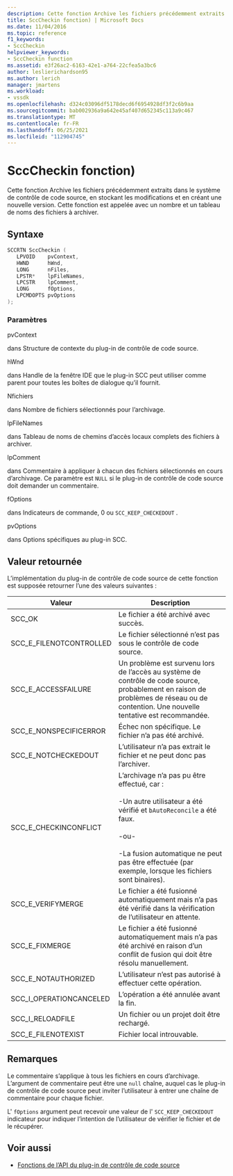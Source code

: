 ```yaml
---
description: Cette fonction Archive les fichiers précédemment extraits dans le système de contrôle de code source, en stockant les modifications et en créant une nouvelle version.
title: SccCheckin fonction) | Microsoft Docs
ms.date: 11/04/2016
ms.topic: reference
f1_keywords:
- SccCheckin
helpviewer_keywords:
- SccCheckin function
ms.assetid: e3f26ac2-6163-42e1-a764-22cfea5a3bc6
author: leslierichardson95
ms.author: lerich
manager: jmartens
ms.workload:
- vssdk
ms.openlocfilehash: d324c03096df5178decd6f6954928df3f2c6b9aa
ms.sourcegitcommit: bab002936a9a642e45af407d652345c113a9c467
ms.translationtype: MT
ms.contentlocale: fr-FR
ms.lasthandoff: 06/25/2021
ms.locfileid: "112904745"
---
```

# <a name="scccheckin-function"></a>SccCheckin fonction)
Cette fonction Archive les fichiers précédemment extraits dans le système de contrôle de code source, en stockant les modifications et en créant une nouvelle version. Cette fonction est appelée avec un nombre et un tableau de noms des fichiers à archiver.

## <a name="syntax"></a>Syntaxe

```cpp
SCCRTN SccCheckin (
   LPVOID    pvContext,
   HWND      hWnd,
   LONG      nFiles,
   LPSTR*    lpFileNames,
   LPCSTR    lpComment,
   LONG      fOptions,
   LPCMDOPTS pvOptions
);
```

### <a name="parameters"></a>Paramètres
 pvContext

dans Structure de contexte du plug-in de contrôle de code source.

 hWnd

dans Handle de la fenêtre IDE que le plug-in SCC peut utiliser comme parent pour toutes les boîtes de dialogue qu’il fournit.

 Nfichiers

dans Nombre de fichiers sélectionnés pour l’archivage.

 lpFileNames

dans Tableau de noms de chemins d’accès locaux complets des fichiers à archiver.

 lpComment

dans Commentaire à appliquer à chacun des fichiers sélectionnés en cours d’archivage. Ce paramètre est `NULL` si le plug-in de contrôle de code source doit demander un commentaire.

 fOptions

dans Indicateurs de commande, 0 ou `SCC_KEEP_CHECKEDOUT` .

 pvOptions

dans Options spécifiques au plug-in SCC.

## <a name="return-value"></a>Valeur retournée
 L’implémentation du plug-in de contrôle de code source de cette fonction est supposée retourner l’une des valeurs suivantes :

|Valeur|Description|
|-----------|-----------------|
|SCC_OK|Le fichier a été archivé avec succès.|
|SCC_E_FILENOTCONTROLLED|Le fichier sélectionné n’est pas sous le contrôle de code source.|
|SCC_E_ACCESSFAILURE|Un problème est survenu lors de l’accès au système de contrôle de code source, probablement en raison de problèmes de réseau ou de contention. Une nouvelle tentative est recommandée.|
|SCC_E_NONSPECIFICERROR|Échec non spécifique. Le fichier n’a pas été archivé.|
|SCC_E_NOTCHECKEDOUT|L’utilisateur n’a pas extrait le fichier et ne peut donc pas l’archiver.|
|SCC_E_CHECKINCONFLICT|L’archivage n’a pas pu être effectué, car :<br /><br /> -Un autre utilisateur a été vérifié et `bAutoReconcile` a été faux.<br /><br /> -ou-<br /><br /> -La fusion automatique ne peut pas être effectuée (par exemple, lorsque les fichiers sont binaires).|
|SCC_E_VERIFYMERGE|Le fichier a été fusionné automatiquement mais n’a pas été vérifié dans la vérification de l’utilisateur en attente.|
|SCC_E_FIXMERGE|Le fichier a été fusionné automatiquement mais n’a pas été archivé en raison d’un conflit de fusion qui doit être résolu manuellement.|
|SCC_E_NOTAUTHORIZED|L’utilisateur n’est pas autorisé à effectuer cette opération.|
|SCC_I_OPERATIONCANCELED|L’opération a été annulée avant la fin.|
|SCC_I_RELOADFILE|Un fichier ou un projet doit être rechargé.|
|SCC_E_FILENOTEXIST|Fichier local introuvable.|

## <a name="remarks"></a>Remarques
 Le commentaire s’applique à tous les fichiers en cours d’archivage. L’argument de commentaire peut être une `null` chaîne, auquel cas le plug-in de contrôle de code source peut inviter l’utilisateur à entrer une chaîne de commentaire pour chaque fichier.

 L' `fOptions` argument peut recevoir une valeur de l' `SCC_KEEP_CHECKEDOUT` indicateur pour indiquer l’intention de l’utilisateur de vérifier le fichier et de le récupérer.

## <a name="see-also"></a>Voir aussi
- [Fonctions de l’API du plug-in de contrôle de code source](../extensibility/source-control-plug-in-api-functions.md)

